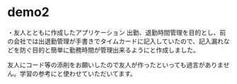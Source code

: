 # demo2

・友人とともに作成したアプリケーション
出勤、退勤時間管理を目的とし、前の会社では出退勤管理が手書きでタイムカードに記入していたので、記入漏れなどを防ぐ目的と簡単に勤務時間が管理出来るようにと作成しました。

友人にコード等の添削をお願いしたので友人が作ったといっても過言がありません。学習の参考にと使わせていただいてます。
